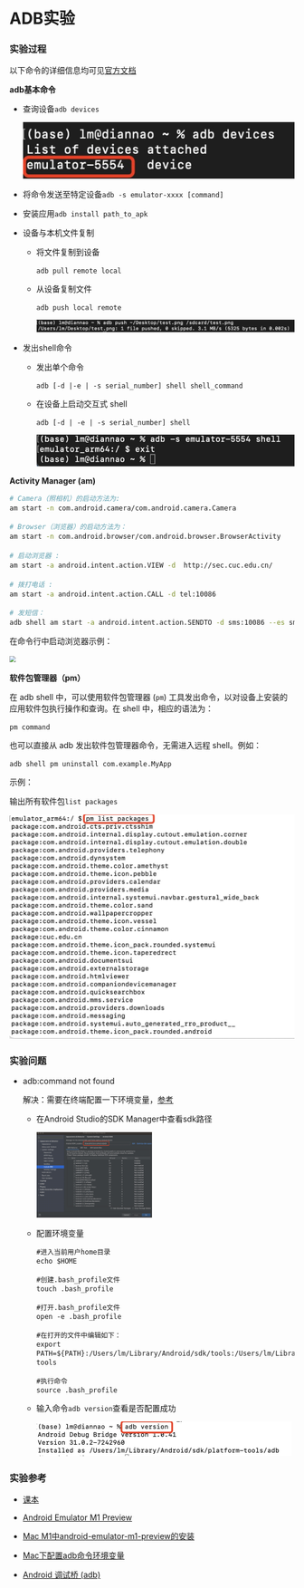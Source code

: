# ADB实验

### 实验过程

以下命令的详细信息均可见[官方文档](https://developer.android.google.cn/studio/command-line/adb)

**adb基本命令**

+ 查询设备`adb devices`

  ![](image/adb-devices.jpeg)

+ 将命令发送至特定设备`adb -s emulator-xxxx [command]   `

+ 安装应用`adb install path_to_apk`

+ 设备与本机文件复制

  + 将文件复制到设备

    `adb pull remote local`

  + 从设备复制文件

    `adb push local remote`

    ![](image/adb-push.jpeg)

+ 发出shell命令

  + 发出单个命令

    `adb [-d |-e | -s serial_number] shell shell_command`

  + 在设备上启动交互式 shell

    `adb [-d | -e | -s serial_number] shell`

    ![](image/adb-shell.jpeg)



**Activity Manager (am)**

```bash
# Camera（照相机）的启动方法为:
am start -n com.android.camera/com.android.camera.Camera

# Browser（浏览器）的启动方法为：
am start -n com.android.browser/com.android.browser.BrowserActivity

# 启动浏览器 :
am start -a android.intent.action.VIEW -d  http://sec.cuc.edu.cn/

# 拨打电话 :
am start -a android.intent.action.CALL -d tel:10086

# 发短信：
adb shell am start -a android.intent.action.SENDTO -d sms:10086 --es sms_body ye --ez exit_on_sent true
```

在命令行中启动浏览器示例：

<img src="image/am.mov" style="zoom: 67%;" />



**软件包管理器（pm）**

在 adb shell 中，可以使用软件包管理器 (`pm`) 工具发出命令，以对设备上安装的应用软件包执行操作和查询。在 shell 中，相应的语法为：

`pm command`

也可以直接从 adb 发出软件包管理器命令，无需进入远程 shell。例如：

`adb shell pm uninstall com.example.MyApp`

示例：

输出所有软件包`list packages`

<img src="image/pm.jpeg" style="zoom:50%;" />



### 实验问题

+ adb:command not found

  解决：需要在终端配置一下环境变量，[参考](https://blog.csdn.net/ancientear/article/details/81214533)

  + 在Android Studio的SDK Manager中查看sdk路径

    <img src="image/sdk-path.jpg" style="zoom:20%;" />

  + 配置环境变量

    ```
    #进入当前用户home目录
    echo $HOME
    
    #创建.bash_profile文件
    touch .bash_profile
    
    #打开.bash_profile文件
    open -e .bash_profile
    
    #在打开的文件中编辑如下：
    export PATH=${PATH}:/Users/lm/Library/Android/sdk/tools:/Users/lm/Library/Android/sdk/platform-tools
    
    #执行命令
    source .bash_profile
    ```

  + 输入命令`adb version`查看是否配置成功

    <img src="image/adb-version.jpg" style="zoom: 50%;" />



### 实验参考

+ [课本](https://c4pr1c3.github.io/cuc-mis/chap0x06/exp.html)
+ [Android Emulator M1 Preview](https://github.com/google/android-emulator-m1-preview)
+ [Mac M1中android-emulator-m1-preview的安装](https://blog.csdn.net/weixin_44058725/article/details/116452534)

+ [Mac下配置adb命令环境变量](https://blog.csdn.net/ancientear/article/details/81214533)
+ [Android 调试桥 (adb)](https://developer.android.google.cn/studio/command-line/adb)



